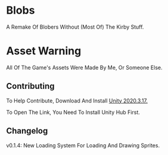 # Blobs
A Remake Of Blobers Without (Most Of) The Kirby Stuff.

# Asset Warning
All Of The Game's Assets Were Made By Me, Or Someone Else.

## Contributing
To Help Contribute, Download And Install [Unity 2020.3.17.](unityhub://2020.3.17f1/a4537701e4ab)

To Open The Link, You Need To Install Unity Hub First.

## Changelog
v0.1.4: New Loading System For Loading And Drawing Sprites.
